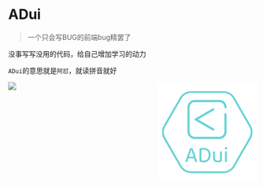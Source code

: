 # ADui

>  一个只会写BUG的前端bug精罢了

没事写写没用的代码，给自己增加学习的动力

`ADui`的意思就是`阿怼`，就读拼音就好

<img src="./logo.png" alt="logo" align="right" width="200" />

<img src="https://github-readme-stats.vercel.app/api?username=Laird-Lee&show_icons=true&icon_color=67d3d5&text_color=67d3d5&bg_color=ffffff&title_color=67d3d5" />
